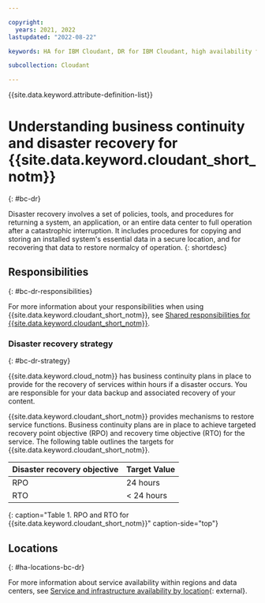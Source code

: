 ```yaml
---

copyright:
  years: 2021, 2022
lastupdated: "2022-08-22"

keywords: HA for IBM Cloudant, DR for IBM Cloudant, high availability for IBM Cloudant, disaster recovery for IBM Cloudant, failover for IBM Cloudant, BC for IBM Cloudant, DR for IBM Cloudant, business continuity for IBM Cloudant, disaster recovery for IBM Cloudant

subcollection: Cloudant

---
```


{{site.data.keyword.attribute-definition-list}}

# Understanding business continuity and disaster recovery for {{site.data.keyword.cloudant_short_notm}}
{: #bc-dr}

Disaster recovery involves a set of policies, tools, and procedures for returning a system, an application, or an entire data center to full operation after a catastrophic interruption. It includes procedures for copying and storing an installed system's essential data in a secure location, and for recovering that data to restore normalcy of operation.
{: shortdesc}

## Responsibilities
{: #bc-dr-responsibilities}

For more information about your responsibilities when using {{site.data.keyword.cloudant_short_notm}}, see [Shared responsibilities for {{site.data.keyword.cloudant_short_notm}}](/docs/Cloudant?topic=Cloudant-cloudant-responsibilities).

### Disaster recovery strategy
{: #bc-dr-strategy}

{{site.data.keyword.cloud_notm}} has business continuity plans in place to provide for the recovery of services within hours if a disaster occurs. You are responsible for your data backup and associated recovery of your content.

{{site.data.keyword.cloudant_short_notm}} provides mechanisms to restore service functions. Business continuity plans are in place to achieve targeted recovery point objective (RPO) and recovery time objective (RTO) for the service. The following table outlines the targets for {{site.data.keyword.cloudant_short_notm}}. 

| Disaster recovery objective | Target Value   |
|---|---|
|  RPO | 24 hours  |
|  RTO | < 24 hours  |
{: caption="Table 1. RPO and RTO for {{site.data.keyword.cloudant_short_notm}}" caption-side="top"}

## Locations
{: #ha-locations-bc-dr}

For more information about service availability within regions and data centers, see [Service and infrastructure availability by location](/docs/overview?topic=overview-services_region){: external}.
